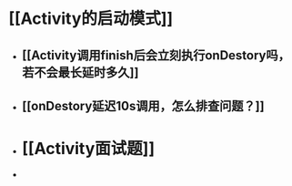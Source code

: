 # [[Activity的启动模式]]
- ## [[Activity调用finish后会立刻执行onDestory吗，若不会最长延时多久]]
- ## [[onDestory延迟10s调用，怎么排查问题？]]
- # [[Activity面试题]]
-